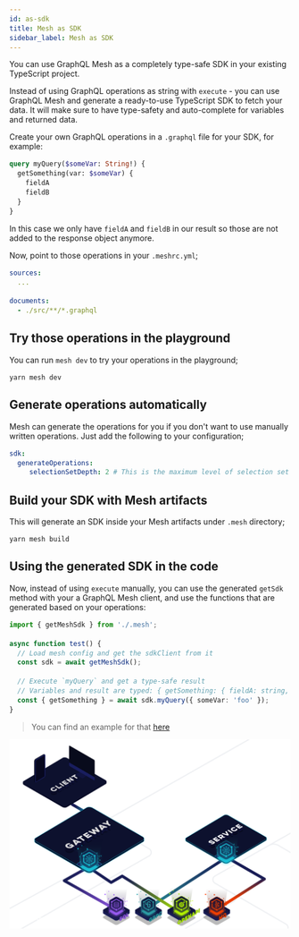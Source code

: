 ```yaml
---
id: as-sdk
title: Mesh as SDK
sidebar_label: Mesh as SDK
---
```


You can use GraphQL Mesh as a completely type-safe SDK in your existing TypeScript project.

Instead of using GraphQL operations as string with `execute` - you can use GraphQL Mesh and generate a ready-to-use TypeScript SDK to fetch your data. It will make sure to have type-safety and auto-complete for variables and returned data.

Create your own GraphQL operations in a `.graphql` file for your SDK, for example:

```graphql
query myQuery($someVar: String!) {
  getSomething(var: $someVar) {
    fieldA
    fieldB
  }
}
```

In this case we only have `fieldA` and `fieldB` in our result so those are not added to the response object anymore.

Now, point to those operations in your `.meshrc.yml`;

```yml
sources:
  ...

documents:
  - ./src/**/*.graphql
```

## Try those operations in the playground

You can run `mesh dev` to try your operations in the playground;

```
yarn mesh dev
```

## Generate operations automatically

Mesh can generate the operations for you if you don't want to use manually written operations. Just add the following to your configuration;

```yaml
sdk:
  generateOperations:
     selectionSetDepth: 2 # This is the maximum level of selection set
```

## Build your SDK with Mesh artifacts

This will generate an SDK inside your Mesh artifacts under `.mesh` directory;

```
yarn mesh build
```

## Using the generated SDK in the code

Now, instead of using `execute` manually, you can use the generated `getSdk` method with your a GraphQL Mesh client, and use the functions that are generated based on your operations:

```ts
import { getMeshSdk } from './.mesh';

async function test() {
  // Load mesh config and get the sdkClient from it
  const sdk = await getMeshSdk();

  // Execute `myQuery` and get a type-safe result
  // Variables and result are typed: { getSomething: { fieldA: string, fieldB: number }, errors?: GraphQLError[] }
  const { getSomething } = await sdk.myQuery({ someVar: 'foo' });
}
```

> You can find an example for that [here](https://github.com/Urigo/graphql-mesh/tree/master/examples/postgres-geodb#using-the-generated-sdk)


![GraphQL Mesh](/img/as-sdk.png)
